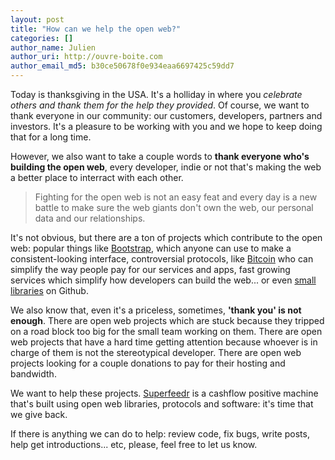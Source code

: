 ```yaml
---
layout: post
title: "How can we help the open web?"
categories: []
author_name: Julien
author_uri: http://ouvre-boite.com
author_email_md5: b30ce50678f0e934eaa6697425c59dd7
---
```


Today is thanksgiving in the USA. It's a holliday in where you *celebrate others and thank them for the help they provided*. Of course, we want to thank everyone in our community: our customers, developers, partners and investors. It's a pleasure to be working with you and we hope to keep doing that for a long time.

However, we also want to take a couple words to **thank everyone who's building the open web**, every developer, indie or not that's making the web a better place to interract with each other. 

> Fighting for the open web is not an easy feat and every day is a new battle to make sure the web giants don't own the web, our personal data and our relationships. 

It's not obvious, but there are a ton of projects which contribute to the open web: popular things like [Bootstrap](http://getbootstrap.com/), which anyone can use to make a consistent-looking interface, controversial protocols, like [Bitcoin](http://bitcoin.org/en/) who can simplify the way people pay for our services and apps, fast growing services which simplify how developers can build the web... or even [small libraries](https://github.com/node-xmpp/node-xmpp) on Github.

We also know that, even it's a priceless, sometimes, **'thank you' is not enough**. There are open web projects which are stuck because they tripped on a road block too big for the small team working on them. There are open web projects that have a hard time getting attention because whoever is in charge of them is not the stereotypical developer. There are open web projects looking for a couple donations to pay for their hosting and bandwidth.

We want to help these projects. [Superfeedr](http://superfeedr.com) is a cashflow positive machine that's built using open web libraries, protocols and software: it's time that we give back.

If there is anything we can do to help: review code, fix bugs, write posts, help get introductions... etc, please, feel free to let us know.

